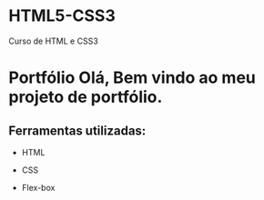 # HTML5-CSS3
 Curso de HTML e CSS3

 # Portfólio Olá, Bem vindo ao meu projeto de portfólio.

 ## Ferramentas utilizadas:

* HTML

* CSS

* Flex-box


